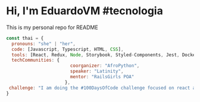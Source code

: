 # Hi, I'm EduardoVM #tecnologia
This is my personal repo for README

```javascript
const thai = {
  pronouns: "she" | "her",
  code: [Javascript, Typescript, HTML, CSS],
  tools: [React, Redux, Node, Storybook, Styled-Components, Jest, Docker],
  techCommunities: {
                        coorganizer: "AfroPython",
                        speaker: "Latinity",
                        mentor: "RailsGirls POA"
                      },
 challenge: "I am doing the #100DaysOfCode challenge focused on react and typescript"
}
```
